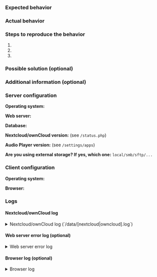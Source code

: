 <!--
This is the issue tracker of Audio Player. Thanks for reporting issues!

Please fill in the template as complete as possible. The more information we have, the better we can help.

Please use this template because the automatically pre-filled template of the Issue Template app contains many unnecessary information for us and does not meet our requirements.
-->
### Expected behavior


### Actual behavior


### Steps to reproduce the behavior
1. 
2. 
3. 

### Possible solution (optional)


### Additional information (optional)


### Server configuration
**Operating system:**


**Web server:**


**Database:**


**Nextcloud/ownCloud version:** (see `/status.php`)


**Audio Player version:** (see `/settings/apps`)


**Are you using external storage? If yes, which one:** `local/smb/sftp/...`


### Client configuration
**Operating system:**


**Browser:**


### Logs
#### Nextcloud/ownCloud log
<details>
<summary>Nextcloud/ownCloud log (`/data/[nextcloud|owncloud].log`)</summary>

```json
Insert your Nextcloud/ownCloud log here
```

</details>

#### Web server error log (optional)
<details>
<summary>Web server error log</summary>

```
Insert your web server log here
```

</details>

#### Browser log (optional)
<details>
<summary>Browser log</summary>

```
Insert your browser log here
```

</details>

